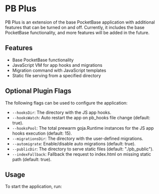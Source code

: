 # PB Plus

PB Plus is an extension of the base PocketBase application with additional features that can be turned on and off. Currently, it includes the base PocketBase functionality, and more features will be added in the future.

## Features

- Base PocketBase functionality
- JavaScript VM for app hooks and migrations
- Migration command with JavaScript templates
- Static file serving from a specified directory

## Optional Plugin Flags

The following flags can be used to configure the application:

- `--hooksDir`: The directory with the JS app hooks.
- `--hooksWatch`: Auto restart the app on pb_hooks file change (default: true).
- `--hooksPool`: The total prewarm goja.Runtime instances for the JS app hooks execution (default: 15).
- `--migrationsDir`: The directory with the user-defined migrations.
- `--automigrate`: Enable/disable auto migrations (default: true).
- `--publicDir`: The directory to serve static files (default: "./pb_public").
- `--indexFallback`: Fallback the request to index.html on missing static path (default: true).

## Usage

To start the application, run:
